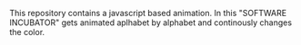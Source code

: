 This repository contains a javascript based animation.
In this "SOFTWARE INCUBATOR" gets animated aplhabet by alphabet and continously changes the color.
